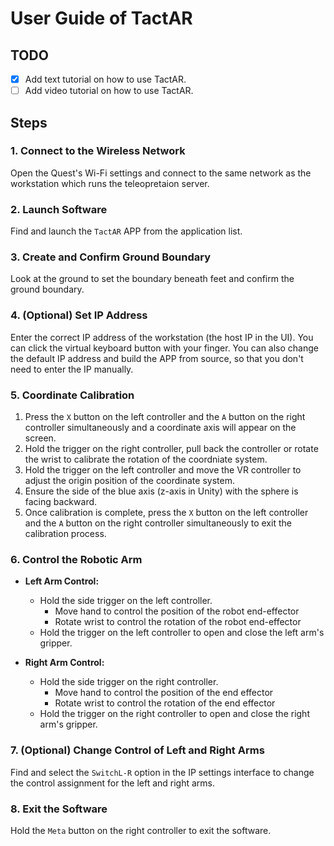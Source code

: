 # User Guide of TactAR
## TODO
- [x] Add text tutorial on how to use TactAR.
- [ ] Add video tutorial on how to use TactAR.

## Steps
### 1. Connect to the Wireless Network
Open the Quest's Wi-Fi settings and connect to the same network as the workstation which runs the teleopretaion server.


### 2. Launch Software
Find and launch the `TactAR` APP from the application list.

### 3. Create and Confirm Ground Boundary
Look at the ground to set the boundary beneath feet and confirm the ground boundary.

### 4. (Optional) Set IP Address
Enter the correct IP address of the workstation (the host IP in the UI). You can click the virtual keyboard button with your finger. You can also change the default IP address and build the APP from source, so that you don't need to enter the IP manually.

### 5. Coordinate Calibration

1. Press the `X` button on the left controller and the `A` button on the right controller simultaneously and a coordinate axis will appear on the screen.
2. Hold the trigger on the right controller, pull back the controller or rotate the wrist to calibrate the rotation of the coordniate system.
3. Hold the trigger on the left controller and move the VR controller to adjust the origin position of the coordinate system.
4. Ensure the side of the blue axis (z-axis in Unity) with the sphere is facing backward.
5. Once calibration is complete, press the `X` button on the left controller and the `A` button on the right controller simultaneously to exit the calibration process.

### 6. Control the Robotic Arm

- **Left Arm Control:**
  - Hold the side trigger on the left controller.
    - Move hand to control the position of the robot end-effector
    - Rotate wrist to control the rotation of the robot end-effector
  - Hold the trigger on the left controller to open and close the left arm's gripper.
  
- **Right Arm Control:**
  - Hold the side trigger on the right controller.
    - Move hand to control the position of the end effector
    - Rotate wrist to control the rotation of the end effector
  - Hold the trigger on the right controller to open and close the right arm's gripper.

### 7. (Optional) Change Control of Left and Right Arms
Find and select the `SwitchL-R` option in the IP settings interface to change the control assignment for the left and right arms.

### 8. Exit the Software
Hold the `Meta` button on the right controller to exit the software.